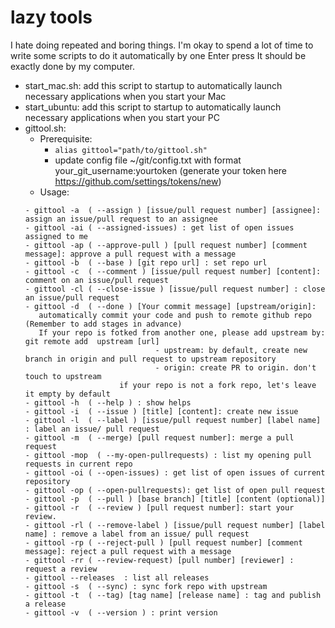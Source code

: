 # lazy tools
 I hate doing repeated and boring things. I'm okay to spend a lot of time to write some scripts to do it automatically by one Enter press
 It should be exactly done by my computer.
 
 - start_mac.sh: add this script to startup to automatically launch necessary applications when you start your Mac
 - start_ubuntu: add this script to startup to automatically launch necessary applications when you start your PC
 - gittool.sh:
     - Prerequisite: 
          -  `alias gittool="path/to/gittool.sh"`
          - update config file ~/git/config.txt with format your_git_username:yourtoken (generate your token here https://github.com/settings/tokens/new)
      - Usage: 
      ```
      - gittool -a  ( --assign ) [issue/pull request number] [assignee]: assign an issue/pull request to an assignee
      - gittool -ai ( --assigned-issues) : get list of open issues assigned to me
      - gittool -ap ( --approve-pull ) [pull request number] [comment message]: approve a pull request with a message
      - gittool -b  ( --base ) [git repo url] : set repo url
      - gittool -c  ( --comment ) [issue/pull request number] [content]: comment on an issue/pull request
      - gittool -cl ( --close-issue ) [issue/pull request number] : close an issue/pull request
      - gittool -d  ( --done ) [Your commit message] [upstream/origin]: 
         automatically commit your code and push to remote github repo (Remember to add stages in advance)
         If your repo is fotked from another one, please add upstream by: git remote add  upstream [url]
                                   - upstream: by default, create new branch in origin and pull request to upstream repository
                                   - origin: create PR to origin. don't touch to upstream
                           if your repo is not a fork repo, let's leave it empty by default
      - gittool -h  ( --help ) : show helps
      - gittool -i  ( --issue ) [title] [content]: create new issue
      - gittool -l  ( --label ) [issue/pull request number] [label name] : label an issue/ pull request
      - gittool -m  ( --merge) [pull request number]: merge a pull request
      - gittool -mop  ( --my-open-pullrequests) : list my opening pull requests in current repo
      - gittool -oi ( --open-issues) : get list of open issues of current repository
      - gittool -op ( --open-pullrequests): get list of open pull request
      - gittool -p  ( --pull ) [base branch] [title] [content (optional)]
      - gittool -r  ( --review ) [pull request number]: start your review.
      - gittool -rl ( --remove-label ) [issue/pull request number] [label name] : remove a label from an issue/ pull request
      - gittool -rp ( --reject-pull ) [pull request number] [comment message]: reject a pull request with a message
      - gittool -rr ( --review-request) [pull number] [reviewer] : request a review
      - gittool --releases  : list all releases
      - gittool -s  ( --sync) : sync fork repo with upstream
      - gittool -t  ( --tag) [tag name] [release name] : tag and publish a release
      - gittool -v  ( --version ) : print version

```
